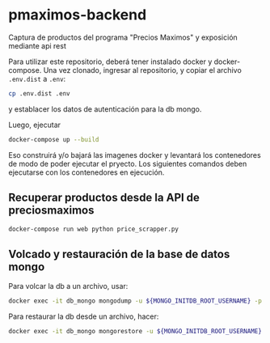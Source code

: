 # pmaximos-backend
Captura de productos del programa "Precios Maximos" y exposición mediante api rest

Para utilizar este repositorio, deberá tener instalado docker y docker-compose.
Una vez clonado, ingresar al repositorio, y copiar el archivo `.env.dist` a `.env`:

```bash
cp .env.dist .env
``` 

y establacer los datos de autenticación para la db mongo.

Luego, ejecutar

```bash
docker-compose up --build
```

Eso construirá y/o bajará las imagenes docker y levantará los contenedores de modo de poder ejecutar el pryecto.
Los siguientes comandos deben ejecutarse con los contenedores en ejecución.
 

## Recuperar productos desde la API de preciosmaximos

```bash
docker-compose run web python price_scrapper.py
```

## Volcado y restauración de la base de datos mongo

Para volcar la db a un archivo, usar:

```bash
docker exec -it db_mongo mongodump -u ${MONGO_INITDB_ROOT_USERNAME} -p ${MONGO_INITDB_ROOT_PASSWORD} --out=/dumps/last/
```

Para restaurar la db desde un archivo, hacer:

```bash
docker exec -it db_mongo mongorestore -u ${MONGO_INITDB_ROOT_USERNAME} -p ${MONGO_INITDB_ROOT_PASSWORD} dumps/last/preciosmaximos/*.bson
```
